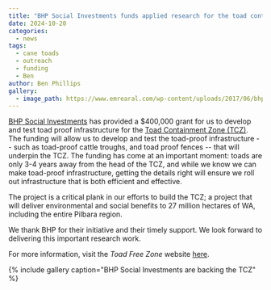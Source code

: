 ```yaml
---
title: "BHP Social Investments funds applied research for the toad containment zone"
date: 2024-10-20
categories:
  - news
tags:
  - cane toads
  - outreach
  - funding
  - Ben
author: Ben Phillips
gallery:
  - image_path: https://www.emrearal.com/wp-content/uploads/2017/06/bhp-logo-new3.png
---
```


[BHP Social Investments](https://www.bhp.com) has provided a $400,000 grant for us to develop and test toad proof infrastructure for the [Toad Containment Zone (TCZ)](/projects/2024-04-24-TCZ/).  The funding will allow us to develop and test the toad-proof infrastructure -- such as toad-proof cattle troughs, and toad proof fences -- that will underpin the TCZ.  The funding has come at an important moment: toads are only 3-4 years away from the head of the TCZ, and while we know we can make toad-proof infrastructure, getting the details right will ensure we roll out infrastructure that is both efficient and effective.

The project is a critical plank in our efforts to build the TCZ; a project that will deliver environmental and social benefits to 27 million hectares of WA, including the entire Pilbara region.

We thank BHP for their initiative and their timely support.  We look forward to delivering this important research work.

For more information, visit the _Toad Free Zone_ website [here](toadfree.zone). 

{% include gallery caption="BHP Social Investments are backing the TCZ" %}